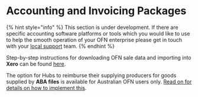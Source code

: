 # Accounting and Invoicing Packages

{% hint style="info" %}
This section is under development. If there are specific accounting software platforms or tools which you would like to use to help the smooth operation of your OFN enterprise please get in touch with your [local support]() team.
{% endhint %}

Step-by-step instructions for downloading OFN sale data and importing into **Xero** can be found [here](../../recursos-basicos/reports.md#xero-invoices).

The option for Hubs to reimburse their supplying producers for goods supplied by **ABA files** is available for Australian OFN users only. [Read on for details on how to implement this](paying-suppliers.md).

